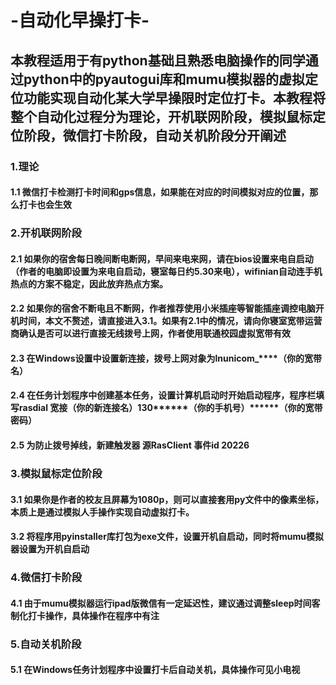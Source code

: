 # -自动化早操打卡-
## 本教程适用于有python基础且熟悉电脑操作的同学通过python中的pyautogui库和mumu模拟器的虚拟定位功能实现自动化某大学早操限时定位打卡。本教程将整个自动化过程分为理论，开机联网阶段，模拟鼠标定位阶段，微信打卡阶段，自动关机阶段分开阐述
### 1.理论
#### 1.1 微信打卡检测打卡时间和gps信息，如果能在对应的时间模拟对应的位置，那么打卡也会生效
### 2.开机联网阶段
#### 2.1 如果你的宿舍每日晚间断电断网，早间来电来网，请在bios设置来电自启动（作者的电脑即设置为来电自启动，寝室每日约5.30来电），wifinian自动连手机热点的方案不稳定，因此放弃热点方案。
#### 2.2 如果你的宿舍不断电且不断网，作者推荐使用小米插座等智能插座调控电脑开机时间，本文不赘述，请直接进入3.1。如果有2.1中的情况，请向你寝室宽带运营商确认是否可以进行直接无线拨号上网，作者使用联通校园虚拟宽带有效
#### 2.3 在Windows设置中设置新连接，拨号上网对象为lnunicom_****（你的宽带名）
#### 2.4 在任务计划程序中创建基本任务，设置计算机启动时开始启动程序，程序栏填写rasdial 宽**接（你的新连接名）130********（你的手机号）******（你的宽带密码）
#### 2.5 为防止拨号掉线，新建触发器 源RasClient 事件id 20226
### 3.模拟鼠标定位阶段
#### 3.1 如果你是作者的校友且屏幕为1080p，则可以直接套用py文件中的像素坐标，本质上是通过模拟人手操作实现自动虚拟打卡。
#### 3.2 将程序用pyinstaller库打包为exe文件，设置开机自启动，同时将mumu模拟器设置为开机自启动
### 4.微信打卡阶段
#### 4.1 由于mumu模拟器运行ipad版微信有一定延迟性，建议通过调整sleep时间客制化打卡操作，具体操作在程序中有注
### 5.自动关机阶段
#### 5.1 在Windows任务计划程序中设置打卡后自动关机，具体操作可见小电视

